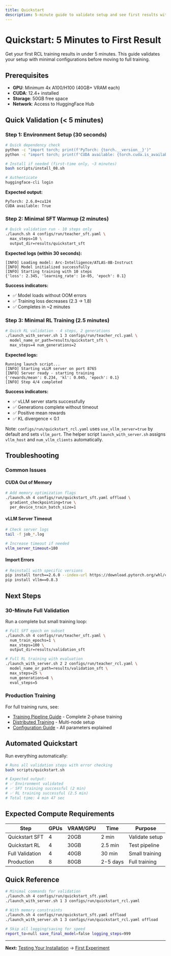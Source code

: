 ```yaml
---
title: Quickstart
description: 5-minute guide to validate setup and see first results with RCL training.
---
```


# Quickstart: 5 Minutes to First Result

Get your first RCL training results in under 5 minutes. This guide validates your setup with minimal configurations before moving to full training.

## Prerequisites

- **GPU**: Minimum 4x A100/H100 (40GB+ VRAM each)
- **CUDA**: 12.4+ installed
- **Storage**: 50GB free space
- **Network**: Access to HuggingFace Hub

## Quick Validation (< 5 minutes)

### Step 1: Environment Setup (30 seconds)

```bash
# Quick dependency check
python -c "import torch; print(f'PyTorch: {torch.__version__}')"
python -c "import torch; print(f'CUDA available: {torch.cuda.is_available()}')"

# Install if needed (first-time only, ~3 minutes)
bash scripts/install_08.sh

# Authenticate
huggingface-cli login
```

**Expected output:**
```
PyTorch: 2.6.0+cu124
CUDA available: True
```

### Step 2: Minimal SFT Warmup (2 minutes)

```bash
# Quick validation run - 10 steps only
./launch.sh 4 configs/run/teacher_sft.yaml \
  max_steps=10 \
  output_dir=results/quickstart_sft
```

**Expected logs (within 30 seconds):**
```
[INFO] Loading model: Arc-Intelligence/ATLAS-8B-Instruct
[INFO] Model initialized successfully
[INFO] Starting training with 10 steps
{'loss': 2.345, 'learning_rate': 1e-05, 'epoch': 0.1}
```

**Success indicators:**
- ✅ Model loads without OOM errors
- ✅ Training loss decreases (2.3 → 1.8)
- ✅ Completes in ~2 minutes

### Step 3: Minimal RL Training (2.5 minutes)

```bash
# Quick RL validation - 4 steps, 2 generations
./launch_with_server.sh 1 3 configs/run/teacher_rcl.yaml \
  model_name_or_path=results/quickstart_sft \
  max_steps=4 num_generations=2
```

**Expected logs:**
```
Running launch script...
[INFO] Starting vLLM server on port 8765
[INFO] Server ready - starting training
{'rewards/mean': 0.234, 'kl': 0.045, 'epoch': 0.1}
[INFO] Step 4/4 completed
```

**Success indicators:**
- ✅ vLLM server starts successfully
- ✅ Generations complete without timeout
- ✅ Positive mean rewards
- ✅ KL divergence < 0.1

Note: `configs/run/quickstart_rcl.yaml` uses `use_vllm_server=true` by default and sets `vllm_port`. The helper script `launch_with_server.sh` assigns `vllm_host` and `num_vllm_clients` automatically.

## Troubleshooting

### Common Issues

#### CUDA Out of Memory
```bash
# Add memory optimization flags
./launch.sh 4 configs/run/quickstart_sft.yaml offload \
  gradient_checkpointing=true \
  per_device_train_batch_size=1
```

#### vLLM Server Timeout
```bash
# Check server logs
tail -f job_*.log

# Increase timeout if needed
vllm_server_timeout=180
```

#### Import Errors
```bash
# Reinstall with specific versions
pip install torch==2.6.0 --index-url https://download.pytorch.org/whl/cu124
pip install vllm==0.8.3
```

## Next Steps

### 30-Minute Full Validation

Run a complete but small training loop:

```bash
# Full SFT epoch on subset
./launch.sh 4 configs/run/teacher_sft.yaml \
  num_train_epochs=1 \
  max_steps=100 \
  output_dir=results/validation_sft

# Full RL training with evaluation
./launch_with_server.sh 2 2 configs/run/teacher_rcl.yaml \
  model_name_or_path=results/validation_sft \
  max_steps=25 \
  num_generations=8 \
  eval_steps=5
```

### Production Training

For full training runs, see:
- [Training Pipeline Guide](training-pipeline.md) - Complete 2-phase training
- [Distributed Training](../guides/distributed-training.md) - Multi-node setup
- [Configuration Guide](../guides/configuration.md) - All parameters explained

## Automated Quickstart

Run everything automatically:

```bash
# Runs all validation steps with error checking
bash scripts/quickstart.sh

# Expected output:
# ✅ Environment validated
# ✅ SFT training successful (2 min)
# ✅ RL training successful (2.5 min)
# Total time: 4 min 47 sec
```

## Expected Compute Requirements

| Step | GPUs | VRAM/GPU | Time | Purpose |
|------|------|----------|------|---------|
| Quickstart SFT | 4 | 20GB | 2 min | Validate setup |
| Quickstart RL | 4 | 30GB | 2.5 min | Test pipeline |
| Full Validation | 4 | 40GB | 30 min | Small training |
| Production | 8 | 80GB | 2-5 days | Full training |

## Quick Reference

```bash
# Minimal commands for validation
./launch.sh 4 configs/run/quickstart_sft.yaml
./launch_with_server.sh 1 3 configs/run/quickstart_rcl.yaml

# With memory constraints
./launch.sh 4 configs/run/quickstart_sft.yaml offload
./launch_with_server.sh 1 3 configs/run/quickstart_rcl.yaml offload

# Skip all logging/saving for speed
report_to=null save_final_model=false logging_steps=999
```

---

**Next:** [Testing Your Installation](testing-installation.md) → [First Experiment](first-experiment.md)
